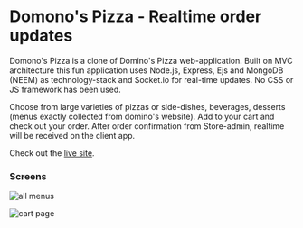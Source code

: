 # Domono's Pizza - Realtime order updates

Domono's Pizza is a clone of Domino's Pizza web-application. Built on MVC architecture this fun application uses Node.js, Express, Ejs and MongoDB (NEEM) as technology-stack and Socket.io for real-time updates. No CSS or JS framework has been used.

Choose from large varieties of pizzas or side-dishes, beverages, desserts (menus exactly collected from domino's website). Add to your cart and check out your order. After order confirmation from Store-admin, realtime will be received on the client app.

Check out the [live site](https://domonos-pizza.onrender.com/).

### Screens

![all menus](/screen-1.png?raw=true)

![cart page](/screen-2.png?raw=true)
